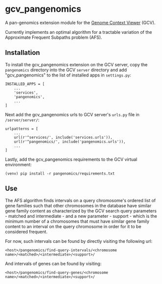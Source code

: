 # gcv_pangenomics

A pan-genomics extension module for the [Genome Context Viewer](https://github.com/legumeinfo/lis_context_viewer) (GCV).

Currently implements an optimal algorithm for a tractable variation of the Approximate Frequent Subpaths problem (AFS).

## Installation

To install the gcv_pangenomics extension on the GCV server, copy the `pangenomics` directory into the GCV `server` directory and add "gcv_pangenomics" to the list of installed apps in `settings.py`:

    INSTALLED_APPS = [
        ...
        'services',
        'pangenomics',
        ...
    ]

Next add the gcv_pangenomics urls to GCV server's `urls.py` file in `/server/server/`:

    urlpatterns = [
        ...
        url(r'^services/', include('services.urls')),
        url(r'^pangenomics/', include('pangenomics.urls')),
        ...
    ]

Lastly, add the gcv_pangenomics requirements to the GCV virtual environment:

    (venv) pip install -r pangenomics/requirements.txt

## Use

The AFS algorithm finds intervals on a query chromosome's ordered list of gene families such that other chromosomes in the database have similar gene family content as characterized by the GCV search query parameters - matched and intermediate - and a new parameter - support - which is the minimum number of a chromosomes that must have similar gene family content to an interval on the query chromosome in order for it to be considered frequent.

For now, such intervals can be found by directly visiting the following url:

    <host>/pangenomics/find-query-intervals/<chromosome name>/<matched>/<intermediate>/<support>/

And intervals of genes can be found by visiting:

    <host>/pangenomics/find-query-genes/<chromosome name>/<matched>/<intermediate>/<support>/
